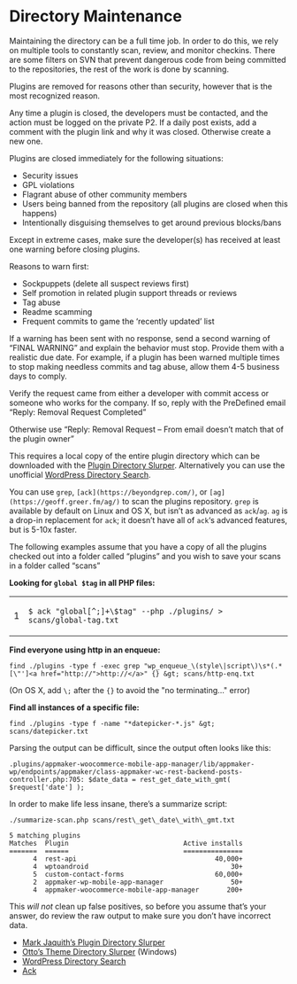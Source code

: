 # Directory Maintenance

Maintaining the directory can be a full time job. In order to do this, we rely on multiple tools to constantly scan, review, and monitor checkins. There are some filters on SVN that prevent dangerous code from being committed to the repositories, the rest of the work is done by scanning.

Plugins are removed for reasons other than security, however that is the most recognized reason.

Any time a plugin is closed, the developers must be contacted, and the action must be logged on the private P2. If a daily post exists, add a comment with the plugin link and why it was closed. Otherwise create a new one.

Plugins are closed immediately for the following situations:

*   Security issues
*   GPL violations
*   Flagrant abuse of other community members
*   Users being banned from the repository (all plugins are closed when this happens)
*   Intentionally disguising themselves to get around previous blocks/bans

Except in extreme cases, make sure the developer(s) has received at least one warning before closing plugins.

Reasons to warn first:

*   Sockpuppets (delete all suspect reviews first)
*   Self promotion in related plugin support threads or reviews
*   Tag abuse
*   Readme scamming
*   Frequent commits to game the ‘recently updated’ list

If a warning has been sent with no response, send a second warning of “FINAL WARNING” and explain the behavior must stop. Provide them with a realistic due date. For example, if a plugin has been warned multiple times to stop making needless commits and tag abuse, allow them 4-5 business days to comply.

Verify the request came from either a developer with commit access or someone who works for the company. If so, reply with the PreDefined email “Reply: Removal Request Completed”

Otherwise use “Reply: Removal Request – From email doesn’t match that of the plugin owner”

This requires a local copy of the entire plugin directory which can be downloaded with the [Plugin Directory Slurper](https://github.com/markjaquith/WordPress-Plugin-Directory-Slurper). Alternatively you can use the unofficial [WordPress Directory Search](https://wpdirectory.net/).

You can use `grep`, `[ack](https://beyondgrep.com/)`, or `[ag](https://geoff.greer.fm/ag/)` to scan the plugins repository. `grep` is available by default on Linux and OS X, but isn’t as advanced as `ack`/`ag`. `ag` is a drop-in replacement for `ack`; it doesn’t have all of `ack`‘s advanced features, but is 5-10x faster.

The following examples assume that you have a copy of all the plugins checked out into a folder called “plugins” and you wish to save your scans in a folder called “scans”

**Looking for `global $tag` in all PHP files:**

<table><tbody><tr><td><p>1</p></td><td><div><p><code>$ ack "global[^;]+\$tag" --php ./plugins/ &gt; scans/global-tag.txt</code></p></div></td></tr></tbody></table>

**Find everyone using http in an enqueue:**

```
find ./plugins -type f -exec grep "wp_enqueue_\(style\|script\)\s*(.*[\"']<a href="http://">http://</a>" {} &gt; scans/http-enq.txt
```

(On OS X, add `\;` after the `{}` to avoid the "no terminating..." error)

**Find all instances of a specific file:**

```
find ./plugins -type f -name "*datepicker-*.js" &gt; scans/datepicker.txt
```

Parsing the output can be difficult, since the output often looks like this:

```
.plugins/appmaker-woocommerce-mobile-app-manager/lib/appmaker-wp/endpoints/appmaker/class-appmaker-wc-rest-backend-posts-controller.php:705: $date_data = rest_get_date_with_gmt( $request['date'] );
```


In order to make life less insane, there’s a summarize script:

```
./summarize-scan.php scans/rest\_get\_date\_with\_gmt.txt
```

```
5 matching plugins
Matches  Plugin                             Active installs
=======  ======                             ===============
      4  rest-api                                   40,000+
      4  wptoandroid                                    30+
      5  custom-contact-forms                       60,000+
      2  appmaker-wp-mobile-app-manager                 50+
      4  appmaker-woocommerce-mobile-app-manager       200+
```

This _will not_ clean up false positives, so before you assume that’s your answer, do review the raw output to make sure you don’t have incorrect data.

*   [Mark Jaquith’s Plugin Directory Slurper](https://github.com/markjaquith/WordPress-Plugin-Directory-Slurper)
*   [Otto’s Theme Directory Slurper](https://github.com/Otto42/WordPress-Theme-Directory-Slurper/) (Windows)
*   [WordPress Directory Search](https://wpdirectory.net/)
*   [Ack](http://beyondgrep.com/)
